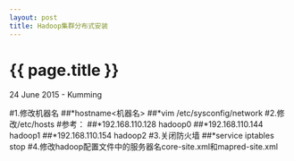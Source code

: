 ```yaml
---
layout: post
title: Hadoop集群分布式安装
---
```


{{ page.title }}
================

<p class="meta">24 June 2015 - Kumming</p>
#1.修改机器名
##*hostname<机器名>
##*vim /etc/sysconfig/network
#2.修改/etc/hosts
#参考：
##*192.168.110.128 hadoop0
##*192.168.110.144 hadoop1
##*192.168.110.154 hadoop2
#3.关闭防火墙
##*service iptables stop
#4.修改hadoop配置文件中的服务器名core-site.xml和mapred-site.xml
